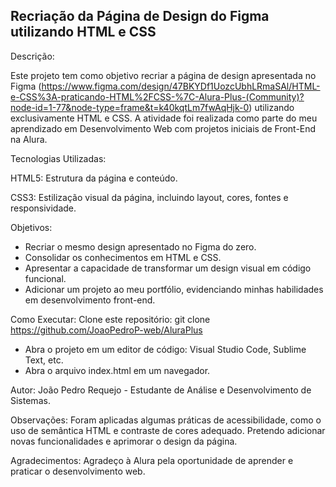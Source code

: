 ## Recriação da Página de Design do Figma utilizando HTML e CSS

Descrição:

Este projeto tem como objetivo recriar a página de design apresentada no Figma (https://www.figma.com/design/47BKYDf1UozcUbhLRmaSAl/HTML-e-CSS%3A-praticando-HTML%2FCSS-%7C-Alura-Plus-(Community)?node-id=1-77&node-type=frame&t=k40kqtLm7fwAqHjk-0) utilizando exclusivamente HTML e CSS. A atividade foi realizada como parte do meu aprendizado em Desenvolvimento Web com projetos iniciais de Front-End na Alura.

Tecnologias Utilizadas:

HTML5: Estrutura da página e conteúdo.

CSS3: Estilização visual da página, incluindo layout, cores, fontes e responsividade.

Objetivos: 
- Recriar o mesmo design apresentado no Figma do zero.
- Consolidar os conhecimentos em HTML e CSS.
- Apresentar a capacidade de transformar um design visual em código funcional.
- Adicionar um projeto ao meu portfólio, evidenciando minhas habilidades em desenvolvimento front-end.


Como Executar:
Clone este repositório:
git clone https://github.com/JoaoPedroP-web/AluraPlus
- Abra o projeto em um editor de código: Visual Studio Code, Sublime Text, etc.
- Abra o arquivo index.html em um navegador.

Autor: João Pedro Requejo - Estudante de Análise e Desenvolvimento de Sistemas.

Observações:
Foram aplicadas algumas práticas de acessibilidade, como o uso de semântica HTML e contraste de cores adequado.
Pretendo adicionar novas funcionalidades e aprimorar o design da página.

Agradecimentos:
Agradeço à Alura pela oportunidade de aprender e praticar o desenvolvimento web.

